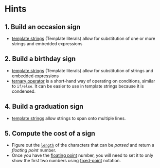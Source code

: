 # Hints

## 1. Build an occasion sign

- [template strings][mdn-template-strings] (Template literals) allow for substitution of one or more strings and embedded expressions

## 2. Build a birthday sign

- [template strings][mdn-template-strings] (Template literals) allow for substitution of strings and embedded expressions
- [ternary operator][mdn-ternary-operator] is a short-hand way of operating on conditions, similar to `if/else`. It can be easier to use in template strings because it is condensed.

## 4. Build a graduation sign

- [template strings][mdn-template-strings] allow strings to span onto multiple lines.

## 5. Compute the cost of a sign

- Figure out the [`length`][mdn-string-length] of the characters that can be _parsed_ and return a _floating point_ number.
- Once you have the [floating point][mdn-parse-float] number, you will need to set it to only show the first two numbers using [fixed-point][mdn-to-fixed] notation.

[mdn-const]: https://developer.mozilla.org/en-US/docs/Web/JavaScript/Reference/Statements/const
[mdn-template-strings]: https://developer.mozilla.org/en-US/docs/Web/JavaScript/Reference/Template_literals
[mdn-string-length]: https://developer.mozilla.org/en-US/docs/Web/JavaScript/Reference/Global_Objects/String/length
[mdn-parse-float]: https://developer.mozilla.org/en-US/docs/Web/JavaScript/Reference/Global_Objects/parseFloat
[mdn-to-fixed]: https://developer.mozilla.org/en-US/docs/Web/JavaScript/Reference/Global_Objects/Number/toFixed
[mdn-ternary-operator]: https://developer.mozilla.org/en-US/docs/Web/JavaScript/Reference/Operators/Conditional_Operator
